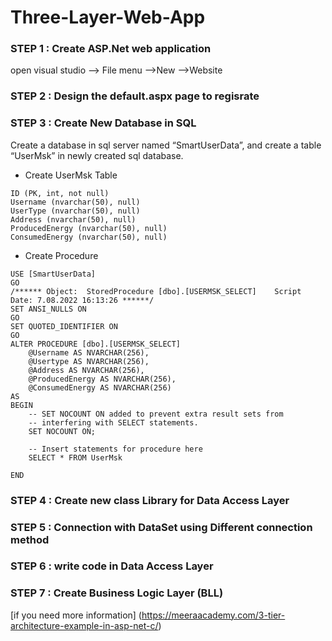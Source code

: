 # Three-Layer-Web-App

### STEP 1 : Create ASP.Net web application

open visual studio –> File menu –>New –>Website

### STEP 2 : Design the default.aspx page  to regisrate

### STEP 3 : Create New Database in SQL 

Create a database in sql server named “SmartUserData”, and create a table “UserMsk” in newly created sql database.

- Create UserMsk Table

```text
ID (PK, int, not null)
Username (nvarchar(50), null)
UserType (nvarchar(50), null)
Address (nvarchar(50), null)
ProducedEnergy (nvarchar(50), null)
ConsumedEnergy (nvarchar(50), null)
 ```

- Create Procedure

```text
USE [SmartUserData]
GO
/****** Object:  StoredProcedure [dbo].[USERMSK_SELECT]    Script Date: 7.08.2022 16:13:26 ******/
SET ANSI_NULLS ON
GO
SET QUOTED_IDENTIFIER ON
GO
ALTER PROCEDURE [dbo].[USERMSK_SELECT]
	@Username AS NVARCHAR(256),
    @Usertype AS NVARCHAR(256),
    @Address AS NVARCHAR(256),
    @ProducedEnergy AS NVARCHAR(256),
	@ConsumedEnergy AS NVARCHAR(256)
AS
BEGIN
	-- SET NOCOUNT ON added to prevent extra result sets from
	-- interfering with SELECT statements.
	SET NOCOUNT ON;

    -- Insert statements for procedure here
	SELECT * FROM UserMsk

END

```

### STEP 4 :  Create new class Library for Data Access Layer

### STEP 5 : Connection with DataSet using Different connection method

### STEP 6 : write code in Data Access Layer

### STEP 7 : Create Business Logic Layer (BLL)

[if you need more information] (https://meeraacademy.com/3-tier-architecture-example-in-asp-net-c/)

